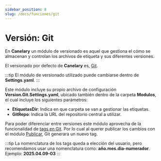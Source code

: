```yaml
---
sidebar_position: 8
slug: /docs/funciones/git
---
```


# Versión: Git

En **Canelary** un módulo de versionado es aquel que gestiona el cómo se almacenan y controlan los archivos de etiqueta y sus diferentes versiones.

El versionado por defecto de **Canelary** es, [Git](https://git-scm.com/).

:::tip
El módulo de versionado utilizado puede cambiarse dentro de **Settings.yaml**.
:::

Este módulo incluye su propio archivo de configuración **Version.Git.Settings.yaml**, ubicado también dentro de la carpeta **Modulos**, el cual incluye los siguientes parámetros:

- **EtiquetasDir**: Indica en que carpeta se van a gestionar las etiquetas.
- **GitRepo**: Indica la URL del repositorio central a utilizar.

Para poder diferenciar entre versiones este módulo aprovecha de la funcionalidad de [tags en Git](https://git-scm.com/book/es/v2/Fundamentos-de-Git-Etiquetado).
Por lo cual al querer publicar los cambios con el módulo [Publicar](./publish.md), Git generara un nuevo tag.

:::tip
La nomenclatura de los tags queda a elección del usuario, pero recomendamos usar una nomenclatura como: **año.mes.dia-numerador**.
Ejemplo: **2025.04.09-03**
:::
